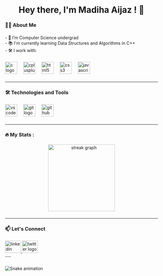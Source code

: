 <h1 align="center">Hey there, I'm Madiha Aijaz ! 👋</h1>

###

<h3 align="left">👩‍💻  About Me</h3>

###

<p align="left">- 🔭 I’m Computer Science undergrad<br>- 📚 I'm currently learning  Data Structures and Algorithms in C++<br>- 🛠️ I work with:</p>

###

<div align="left">
  <img src="https://cdn.jsdelivr.net/gh/devicons/devicon/icons/c/c-original.svg" height="40" alt="c logo"  />
  <img width="12" />
  <img src="https://cdn.jsdelivr.net/gh/devicons/devicon/icons/cplusplus/cplusplus-original.svg" height="40" alt="cplusplus logo"  />
  <img width="12" />
  <img src="https://cdn.jsdelivr.net/gh/devicons/devicon/icons/html5/html5-original.svg" height="40" alt="html5 logo"  />
  <img width="12" />
  <img src="https://cdn.jsdelivr.net/gh/devicons/devicon/icons/css3/css3-original.svg" height="40" alt="css3 logo"  />
  <img width="12" />
  <img src="https://cdn.jsdelivr.net/gh/devicons/devicon/icons/javascript/javascript-original.svg" height="40" alt="javascript logo"  />
</div>

###
---

<h3 align="left">🛠 Technologies and Tools</h3>

###

<div align="left">
  <img src="https://cdn.jsdelivr.net/gh/devicons/devicon/icons/vscode/vscode-original.svg" height="40" alt="vscode logo"  />
  <img width="12" />
  <img src="https://cdn.jsdelivr.net/gh/devicons/devicon/icons/git/git-original.svg" height="40" alt="git logo"  />
  <img width="12" />
  <img src="https://cdn.jsdelivr.net/gh/devicons/devicon/icons/github/github-original.svg" height="40" alt="github logo"  />
</div>

###
---

<h3 align="left">🔥   My Stats :</h3>

###

<div align="center">
  <img src="https://streak-stats.demolab.com?user=mirmadiha&locale=en&mode=daily&theme=dark&hide_border=false&border_radius=5&order=3" height="220" alt="streak graph"  />
</div>

###
---

<h3 align="left">📫 Let's Connect</h3>

###

<div align="left">
  <a href="https://www.linkedin.com/in/madiha-aijaz-b3152928b/">
    <img src="https://raw.githubusercontent.com/maurodesouza/profile-readme-generator/master/src/assets/icons/social/linkedin/default.svg" width="52" height="40" alt="linkedin logo" />
  </a>
  <a href="https://twitter.com/Mir_Madiha">
    <img src="https://www.freepnglogos.com/uploads/twitter-x-logo-png/twitter-x-logo-png-9.png" width="52" height="40" alt="twitter logo" />
  </a>
</div>
---


###

<img src="https://raw.githubusercontent.com/mirmadiha/mirmadiha/output/snake.svg" alt="Snake animation" />

###
